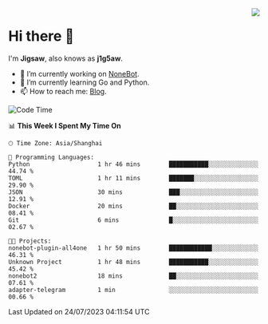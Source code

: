 <a href="#">
  <img align="right" src="https://github-readme-stats.vercel.app/api?username=j1g5awi&count_private=true&show_icons=true&title_color=80070B&text_color=B3B3B3&bg_color=212121&icon_color=80070B" />
</a>

# Hi there 👋

I'm **Jigsaw**, also knows as **j1g5aw**.

- 🔭 I’m currently working on [NoneBot](https://github.com/nonebot).
- 🌱 I’m currently learning Go and Python.
- 📫 How to reach me: [Blog](https://blog.maddestroyer.xyz/).

<!--START_SECTION:waka-->
![Code Time](http://img.shields.io/badge/Code%20Time-1%2C158%20hrs%2035%20mins-blue)

📊 **This Week I Spent My Time On** 

```text
🕑︎ Time Zone: Asia/Shanghai

💬 Programming Languages: 
Python                   1 hr 46 mins        ███████████░░░░░░░░░░░░░░   44.74 % 
TOML                     1 hr 11 mins        ███████░░░░░░░░░░░░░░░░░░   29.90 % 
JSON                     30 mins             ███░░░░░░░░░░░░░░░░░░░░░░   12.91 % 
Docker                   20 mins             ██░░░░░░░░░░░░░░░░░░░░░░░   08.41 % 
Git                      6 mins              █░░░░░░░░░░░░░░░░░░░░░░░░   02.67 % 

🐱‍💻 Projects: 
nonebot-plugin-all4one   1 hr 50 mins        ████████████░░░░░░░░░░░░░   46.31 % 
Unknown Project          1 hr 48 mins        ███████████░░░░░░░░░░░░░░   45.42 % 
nonebot2                 18 mins             ██░░░░░░░░░░░░░░░░░░░░░░░   07.61 % 
adapter-telegram         1 min               ░░░░░░░░░░░░░░░░░░░░░░░░░   00.66 % 
```


 Last Updated on 24/07/2023 04:11:54 UTC
<!--END_SECTION:waka-->
